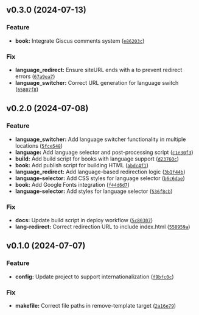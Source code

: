 <!--next-version-placeholder-->

## v0.3.0 (2024-07-13)

### Feature

* **book:** Integrate Giscus comments system ([`e86203c`](https://github.com/entelecheia/course-template-i18n/commit/e86203ca6c7501b2fdaaaf498c576757495ef91d))

### Fix

* **language_redirect:** Ensure siteURL ends with a to prevent redirect errors ([`67a9ea7`](https://github.com/entelecheia/course-template-i18n/commit/67a9ea70def09fa58eb4974285b38d392b2f24fa))
* **language_switcher:** Correct URL generation for language switch ([`65807f8`](https://github.com/entelecheia/course-template-i18n/commit/65807f8598d4ff34c25ba27b8d9bb859602418a6))

## v0.2.0 (2024-07-08)

### Feature

* **language_switcher:** Add language switcher functionality in multiple locations ([`5fce548`](https://github.com/entelecheia/course-template-i18n/commit/5fce548c5f291dcfdf147347722d950e8d6526a4))
* **language:** Add language selector and post-processing script ([`c1e30f3`](https://github.com/entelecheia/course-template-i18n/commit/c1e30f331738e878134bfc921c4531a6ab3bf2b8))
* **build:** Add build script for books with language support ([`d23760c`](https://github.com/entelecheia/course-template-i18n/commit/d23760c65b86512889313492dce24dc8f47b02ab))
* **book:** Add publish script for building HTML ([`abdc4f1`](https://github.com/entelecheia/course-template-i18n/commit/abdc4f1e36f5f8b29980a63bebd4e09e53375e99))
* **language_redirect:** Add language-based redirection logic ([`3b1f44b`](https://github.com/entelecheia/course-template-i18n/commit/3b1f44b3b6c58dd984fceddf4b37ae214698a8d8))
* **language-selector:** Add CSS styles for language selector ([`b6c6dae`](https://github.com/entelecheia/course-template-i18n/commit/b6c6daebacc28f99d3cab16bc833959d221060a7))
* **book:** Add Google Fonts integration ([`f44d6d7`](https://github.com/entelecheia/course-template-i18n/commit/f44d6d70191be5e3e34aac4ab46233b4efc9ba9f))
* **language-selector:** Add styles for language selector ([`536f8cb`](https://github.com/entelecheia/course-template-i18n/commit/536f8cbaa7c70a87378bebe5eff7299883094193))

### Fix

* **docs:** Update build script in deploy workflow ([`5c80307`](https://github.com/entelecheia/course-template-i18n/commit/5c80307549b6471ad426b09e3c850451482928c8))
* **lang-redirect:** Correct redirection URL to include index.html ([`558959a`](https://github.com/entelecheia/course-template-i18n/commit/558959ab07188d011d47c5ca1cfbb8aa8e3b4a98))

## v0.1.0 (2024-07-07)

### Feature

* **config:** Update project to support internationalization ([`f9bfc0c`](https://github.com/entelecheia/course-template-i18n/commit/f9bfc0c992afcfb59c9ee092a028b3e172bc5b3f))

### Fix

* **makefile:** Correct file paths in remove-template target ([`2a16e79`](https://github.com/entelecheia/course-template-i18n/commit/2a16e796626bb158338f667290e013f6f8875b35))
